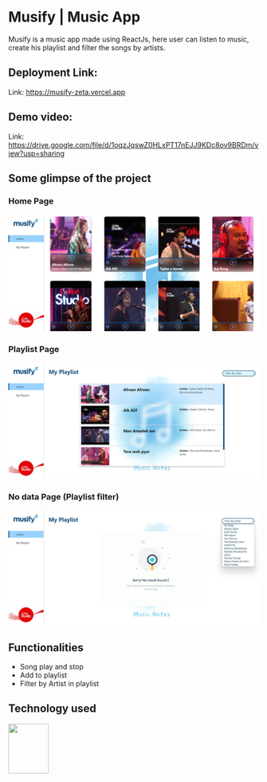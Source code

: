 # Musify | Music App

Musify is a music app made using ReactJs, here user can listen to music, create his playlist and filter the songs by artists. 

## Deployment Link:

  Link: https://musify-zeta.vercel.app
  
## Demo video:

 Link: https://drive.google.com/file/d/1oqzJqswZ0HLxPT17nEJJ9KDc8ov9BRDm/view?usp=sharing 
  

## Some glimpse of the project


### Home Page

<img src="https://github.com/Shivam2101s/images/blob/main/Musify/Home.jpg?raw=true">

### Playlist Page

<img src="https://github.com/Shivam2101s/images/blob/main/Musify/playlist.jpg?raw=true">


### No data Page (Playlist filter)

<img src="https://github.com/Shivam2101s/images/blob/main/Musify/NoData_page.jpg?raw=true">

## Functionalities

* Song play and stop 
* Add to playlist
* Filter by Artist in playlist

## Technology used

<img src="https://logos-download.com/wp-content/uploads/2016/09/React_logo_wordmark.png" width="40%" height="100px" />
